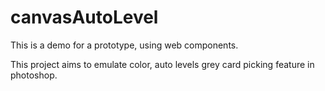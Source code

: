 # canvasAutoLevel

This is a demo for a prototype, using web components.

This project aims to emulate color, auto levels grey card picking feature in photoshop.
